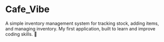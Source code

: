 # Cafe_Vibe
 A simple inventory management system for tracking stock, adding items, and managing inventory. My first application, built to learn and improve coding skills. 🚀
